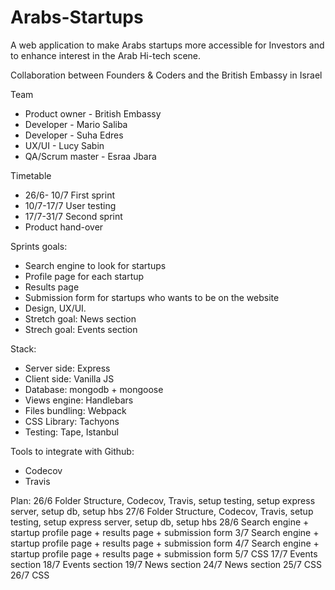 # Arabs-Startups
A web application to make Arabs startups more accessible for Investors and to enhance interest in the Arab Hi-tech scene.

Collaboration between Founders & Coders and the British Embassy in Israel


Team
* Product owner - British Embassy
* Developer - Mario Saliba
* Developer - Suha Edres
* UX/UI - Lucy Sabin
* QA/Scrum master - Esraa Jbara

Timetable
* 26/6- 10/7 First sprint
* 10/7-17/7 User testing
* 17/7-31/7 Second sprint
* Product hand-over

Sprints goals:
* Search engine to look for startups
* Profile page for each startup
* Results page
* Submission form for startups who wants to be on the website
* Design, UX/UI.
* Stretch goal: News section
* Strech goal: Events section

Stack:
* Server side: Express
* Client side: Vanilla JS
* Database: mongodb + mongoose
* Views engine: Handlebars
* Files bundling: Webpack
* CSS Library: Tachyons
* Testing: Tape, Istanbul

Tools to integrate with Github:
* Codecov
* Travis

Plan:
26/6 Folder Structure, Codecov, Travis, setup testing, setup express server, setup db, setup hbs
27/6 Folder Structure, Codecov, Travis, setup testing, setup express server, setup db, setup hbs
28/6 Search engine +  startup profile page + results page + submission form
3/7 Search engine +  startup profile page + results page + submission form
4/7 Search engine +  startup profile page + results page + submission form
5/7 CSS 
17/7 Events section
18/7 Events section
19/7 News section
24/7 News section
25/7 CSS
26/7 CSS
